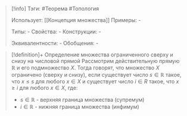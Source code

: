 > [!info]
> Тэги: #Теорема #Топология  
> 
> Использует: [[Концепция множества]]
> Примеры: *-*
> 
> Типы: *-*
> Свойства: *-*
> Конструкции: *-*
> 
> Эквивалентности: *-*
> Обобщения: *-*

> [!definition]+ Определение множества ограниченного сверху и снизу на числовой прямой
> Рассмотрим действительную прямую $\mathbb{R}$ и его подмножество $X$. Тогда говорят, что множество $X$ ограничено (сверху и снизу), если существует число $s \in \mathbb R$ такое, что $x \leq s$ для любого $x \in X$ и существует число $i \in R$ такое, что $x \geq i$ для любого $x \in X$, где:
> * $s \in \mathbb R$ - верхняя граница множества (супремум)
> * $i \in \mathbb R$ - нижняя граница множества (инфимум)
>  